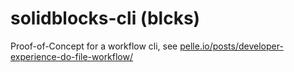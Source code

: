 # solidblocks-cli (blcks)

Proof-of-Concept for a workflow cli, see [pelle.io/posts/developer-experience-do-file-workflow/](https://pelle.io/posts/developer-experience-do-file-workflow/)